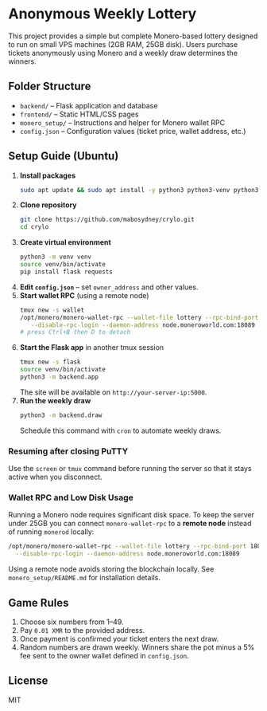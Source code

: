 # Anonymous Weekly Lottery
This project provides a simple but complete Monero-based lottery designed to run on small VPS machines (2GB RAM, 25GB disk). Users purchase tickets anonymously using Monero and a weekly draw determines the winners.

## Folder Structure

- `backend/` – Flask application and database
- `frontend/` – Static HTML/CSS pages
- `monero_setup/` – Instructions and helper for Monero wallet RPC
- `config.json` – Configuration values (ticket price, wallet address, etc.)

## Setup Guide (Ubuntu)

1. **Install packages**
   ```bash
   sudo apt update && sudo apt install -y python3 python3-venv python3-pip tmux
   ```
2. **Clone repository**
   ```bash
   git clone https://github.com/mabosydney/crylo.git
   cd crylo
   ```
3. **Create virtual environment**
   ```bash
   python3 -m venv venv
   source venv/bin/activate
   pip install flask requests
   ```
4. **Edit `config.json`** – set `owner_address` and other values.
5. **Start wallet RPC** (using a remote node)
   ```bash
   tmux new -s wallet
   /opt/monero/monero-wallet-rpc --wallet-file lottery --rpc-bind-port 18083 \
      --disable-rpc-login --daemon-address node.moneroworld.com:18089
   # press Ctrl+B then D to detach
   ```
6. **Start the Flask app** in another tmux session
   ```bash
   tmux new -s flask
   source venv/bin/activate
   python3 -m backend.app
   ```
   The site will be available on `http://your-server-ip:5000`.
7. **Run the weekly draw**
   ```bash
   python3 -m backend.draw
   ```
   Schedule this command with `cron` to automate weekly draws.

### Resuming after closing PuTTY
Use the `screen` or `tmux` command before running the server so that it stays active when you disconnect.


### Wallet RPC and Low Disk Usage
Running a Monero node requires significant disk space. To keep the server under
25GB you can connect `monero-wallet-rpc` to a **remote node** instead of running
`monerod` locally:

```bash
/opt/monero/monero-wallet-rpc --wallet-file lottery --rpc-bind-port 18083 \
  --disable-rpc-login --daemon-address node.moneroworld.com:18089
```
Using a remote node avoids storing the blockchain locally. See
`monero_setup/README.md` for installation details.

## Game Rules
1. Choose six numbers from 1–49.
2. Pay `0.01 XMR` to the provided address.
3. Once payment is confirmed your ticket enters the next draw.
4. Random numbers are drawn weekly. Winners share the pot minus a 5% fee sent to the owner wallet defined in `config.json`.

## License
MIT
